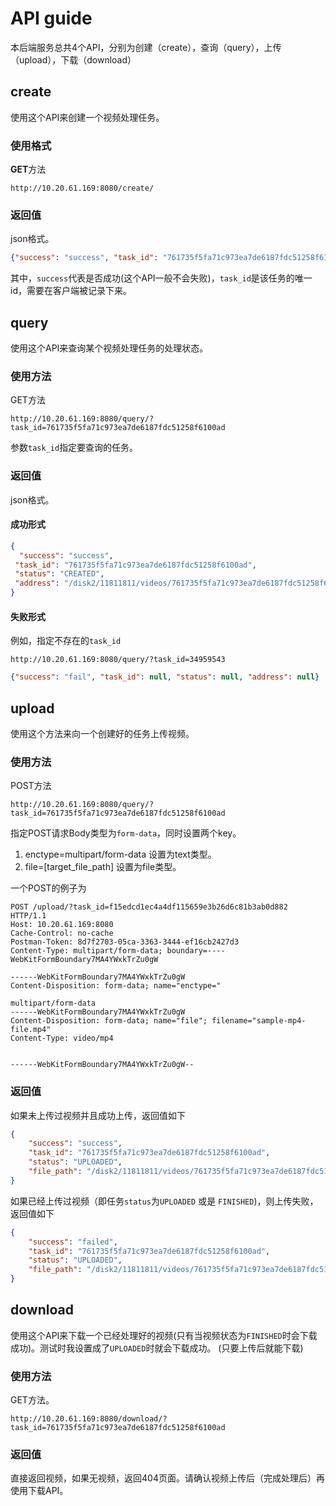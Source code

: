 # API guide

本后端服务总共4个API，分别为创建（create），查询（query），上传（upload），下载（download）

## create
使用这个API来创建一个视频处理任务。

### 使用格式

**GET**方法

```
http://10.20.61.169:8080/create/
```

### 返回值

json格式。

```json
{"success": "success", "task_id": "761735f5fa71c973ea7de6187fdc51258f6100ad"}
```

其中，`success`代表是否成功(这个API一般不会失败)，`task_id`是该任务的唯一id，需要在客户端被记录下来。

## query

使用这个API来查询某个视频处理任务的处理状态。

### 使用方法

GET方法
```
http://10.20.61.169:8080/query/?task_id=761735f5fa71c973ea7de6187fdc51258f6100ad
```

参数`task_id`指定要查询的任务。

### 返回值
json格式。

#### 成功形式
```json
{
  "success": "success",
 "task_id": "761735f5fa71c973ea7de6187fdc51258f6100ad", 
 "status": "CREATED", 
 "address": "/disk2/11811811/videos/761735f5fa71c973ea7de6187fdc51258f6100ad/video.mp4"
}
```

#### 失败形式
例如，指定不存在的`task_id`

```
http://10.20.61.169:8080/query/?task_id=34959543
```

```json
{"success": "fail", "task_id": null, "status": null, "address": null}
```

## upload

使用这个方法来向一个创建好的任务上传视频。

### 使用方法

POST方法

```
http://10.20.61.169:8080/query/?task_id=761735f5fa71c973ea7de6187fdc51258f6100ad
```

指定POST请求Body类型为`form-data`，同时设置两个key。

1. enctype=multipart/form-data  设置为text类型。
2. file=[target_file_path] 设置为file类型。

一个POST的例子为
```
POST /upload/?task_id=f15edcd1ec4a4df115659e3b26d6c81b3ab0d882 HTTP/1.1
Host: 10.20.61.169:8080
Cache-Control: no-cache
Postman-Token: 8d7f2703-05ca-3363-3444-ef16cb2427d3
Content-Type: multipart/form-data; boundary=----WebKitFormBoundary7MA4YWxkTrZu0gW

------WebKitFormBoundary7MA4YWxkTrZu0gW
Content-Disposition: form-data; name="enctype="

multipart/form-data
------WebKitFormBoundary7MA4YWxkTrZu0gW
Content-Disposition: form-data; name="file"; filename="sample-mp4-file.mp4"
Content-Type: video/mp4


------WebKitFormBoundary7MA4YWxkTrZu0gW--
```

### 返回值

如果未上传过视频并且成功上传，返回值如下

```json
{
    "success": "success",
    "task_id": "761735f5fa71c973ea7de6187fdc51258f6100ad",
    "status": "UPLOADED",
    "file_path": "/disk2/11811811/videos/761735f5fa71c973ea7de6187fdc51258f6100ad/video.mp4"
}
```

如果已经上传过视频（即任务`status`为`UPLOADED` 或是 `FINISHED`)，则上传失败，返回值如下
```json
{
    "success": "failed",
    "task_id": "761735f5fa71c973ea7de6187fdc51258f6100ad",
    "status": "UPLOADED",
    "file_path": "/disk2/11811811/videos/761735f5fa71c973ea7de6187fdc51258f6100ad/video.mp4"
}
```

## download

使用这个API来下载一个已经处理好的视频(只有当视频状态为`FINISHED`时会下载成功)。测试时我设置成了`UPLOADED`时就会下载成功。
(只要上传后就能下载)

### 使用方法

GET方法。
```
http://10.20.61.169:8080/download/?task_id=761735f5fa71c973ea7de6187fdc51258f6100ad
```

### 返回值

直接返回视频，如果无视频，返回404页面。请确认视频上传后（完成处理后）再使用下载API。